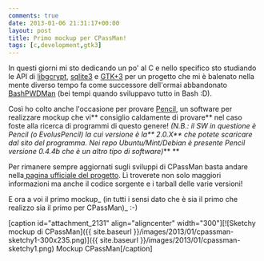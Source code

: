 ```yaml
---
comments: true
date: 2013-01-06 21:31:17+00:00
layout: post
title: Primo mockup per CPassMan!
tags: [c,development,gtk3]
---
```


In questi giorni mi sto dedicando un po' al C e nello specifico sto studiando le API di [libgcrypt](http://www.gnu.org/software/libgcrypt/), [sqlite3](http://www.sqlite.org/cintro.html) e [GTK+3](http://developer.gnome.org/gtk3/stable/) per un progetto che mi è balenato nella mente diverso tempo fa come successore dell'ormai abbandonato [BashPWDMan](https://github.com/paolostivanin/BashPWDManager) (bei tempi quando sviluppavo tutto in Bash :D).

<!-- more -->



Così ho colto anche l'occasione per provare [Pencil](http://pencil.evolus.vn/), un software per realizzare mockup che vi** consiglio caldamente di provare** nel caso foste alla ricerca di programmi di questo genere! _(N.B.: il SW in questione è Pencil (o EvolusPencil) la cui versione è la** 2.0.X** che potete scaricare dal sito del programma. Nei repo Ubuntu/Mint/Debian è presente Pencil versione 0.4.4b che è un altro tipo di software)_**
**

Per rimanere sempre aggiornati sugli sviluppi di CPassMan basta andare nella[ pagina ufficiale del progetto](https://github.com/paolostivanin/CPassMan). Lì troverete non solo maggiori informazioni ma anche il codice sorgente e i tarball delle varie versioni!

E ora a voi il primo mockup_ (in tutti i sensi dato che è sia il primo che realizzo sia il primo per CPassMan)_ :-)

[caption id="attachment_2131" align="aligncenter" width="300"][![Sketchy mockup di CPassMan]({{ site.baseurl }}/images/2013/01/cpassman-sketchy1-300x235.png)]({{ site.baseurl }}/images/2013/01/cpassman-sketchy1.png) Mockup CPassMan[/caption]
